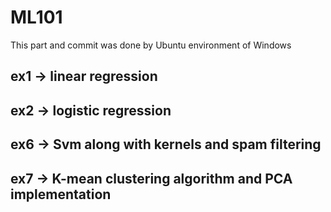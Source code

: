 # ML101
This part and commit was done by Ubuntu environment of Windows

## ex1 -> linear regression
## ex2 -> logistic regression
## ex6 -> Svm along with kernels and spam filtering
## ex7 -> K-mean clustering algorithm and PCA implementation
